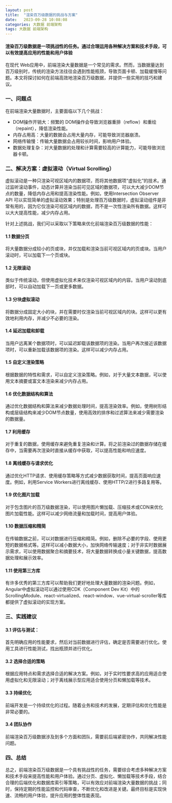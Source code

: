 ```yaml
---
layout: post
title:  "渲染百万级数据的挑战与方案"
date:   2023-09-28 10:08:08
categories: 大数据 前端架构
tags: 大数据 前端架构
---
```

#### 渲染百万级数据是一项挑战性的任务。通过合理运用各种解决方案和技术手段，可以有效提高应用的性能和用户体验

在现代 Web应用中，前端渲染大量数据是一个常见的需求。然而，当数据量达到百万级别时，传统的渲染方法往往会遇到性能瓶颈，导致页面卡顿、加载缓慢等问题。本文将探讨如何在前端高效地渲染百万级数据，并提供一些实用的技巧和建议。

### 一、问题点

在前端渲染大量数据时，主要面临以下几个挑战：

- DOM操作开销大：频繁的 DOM操作会导致浏览器重排（reflow）和重绘（repaint），降低渲染性能。
- 内存占用高：大量的数据会占用大量内存，可能导致浏览器崩溃。
- 网络传输慢：传输大量数据会占用较长时间，影响用户体验。
- 数据处理复杂：对大量数据的处理和计算需要较高的计算能力，可能导致浏览器卡顿。


### 二、解决方案：虚拟滚动（Virtual Scrolling）

虚拟滚动是一种只渲染可视区域内的数据项，而将其他数据项“虚拟化”的技术。通过监听滚动事件，动态计算并渲染当前可见区域的数据项，可以大大减少DOM节点的数量，降低内存占用和提高渲染性能。例如，使用Intersection Observer API 可以实现简单的虚拟滚动效果；特别是处理百万级数据时，虚拟滚动组件是非常有用的，因为它仅渲染可视区域内的数据，而不是一次性渲染所有数据。这样可以大大提高性能，减少内存占用。


针对上述挑战，我们可以采取以下策略来优化前端渲染百万级数据的性能：

#### 1.1 数据分页

将大量数据分成较小的页或块，并仅加载和渲染当前可视区域内的页或块。当用户滚动时，可以加载下一个页或块。

#### 1.2 无限滚动

类似于传统滚动，但使用虚拟化技术来仅渲染可视区域内的内容。当用户滚动到底部时，可以自动加载下一页或更多数据。

#### 1.3 分块虚拟滚动

将数据分成固定大小的块，并在需要时仅渲染当前可视区域内的块。这样可以更有效地利用内存，并减少不必要的渲染。

#### 1.4 延迟加载和卸载
当用户远离某个数据项时，可以延迟卸载该数据项的渲染。当用户再次接近该数据项时，可以重新加载该数据项的渲染。这样可以减少内存占用。

#### 1.5 自定义渲染策略

根据数据的特性和需求，可以自定义渲染策略。例如，对于大量文本数据，可以使用文本摘要或富文本渲染来减少内存占用。

#### 1.6 优化数据结构和算法

通过优化数据结构和算法来减少数据处理时间，提高渲染效率。例如，使用树形结构或层级结构来减少DOM节点数量，使用高效的排序和过滤算法来减少需要渲染的数据量。

#### 1.7 利用缓存

对于重复的数据，使用缓存来避免重复渲染和计算。将之前渲染过的数据存储在缓存中，当需要再次渲染时直接从缓存中获取，可以提高性能和响应速度。

#### 1.8 离线缓存与请求优化

通过优化HTTP请求、使用缓存策略等方式减少数据获取时间，提高页面响应速度。例如，利用Service Workers进行离线缓存、使用HTTP/2进行多路复用等。

#### 1.9 优化图片加载

对于包含图片的百万级数据渲染，可以使用图片懒加载、压缩技术或CDN来优化图片加载性能。这样可以减少网络流量和加载时间，提高用户体验。

#### 1.10 数据压缩和精简

在传输数据之前，可以对数据进行压缩和精简。例如，删除不必要的字段、使用更短的数据格式等。这样可以减小数据大小，加快网络传输速度；对于非实时数据展示需求，可以使用数据聚合和摘要技术，将大量数据转换成小量关键数据，提高数据处理和展示效率。

#### 1.11 使用第三方库

有许多优秀的第三方库可以帮助我们更好地处理大量数据的渲染问题。例如，Angular中虚拟滚动可以通过使用CDK（Component Dev Kit）中的 ScrollingModule、react-virtualized、react-window、vue-virtual-scroller等库都提供了虚拟滚动的实现方案。


### 三、实践建议

#### 3.1 评估与测试：

首先明确应用的性能要求，然后对当前数据进行评估，确定是否需要进行优化。使用工具进行性能测试，找出瓶颈并进行优化。

#### 3.2 选择合适的策略

根据应用特点和需求选择合适的解决方案。例如，对于实时性要求高的应用适合使用虚拟化和无限滚动；对于离线展示型应用适合使用分页和懒加载等技术。

#### 3.3 持续优化

前端开发是一个持续优化的过程。随着业务和技术的发展，定期评估和优化性能是非常必要的。

#### 3.4 团队协作

前端渲染百万级数据涉及到多个方面和团队，需要前后端紧密协作，共同解决性能问题。


### 四、总结

总之，前端渲染百万级数据是一个具有挑战性的任务，需要综合考虑多种解决方案和技术手段来提高性能和用户体验。通过分页、虚拟化、懒加载等技术手段，结合合理的后端优化和数据库索引等策略，可以有效应对前端渲染大量数据的挑战；同时，保持定期的性能监控和代码审查，不断优化和改进是关键。最终目标是实现快速、流畅的用户体验，提升应用的整体性能表现。



